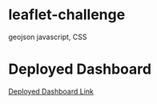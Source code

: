 # leaflet-challenge
geojson javascript, CSS

# Deployed Dashboard
[Deployed Dashboard Link](https://keshakp2023.github.io/leaflet-challenge/)
